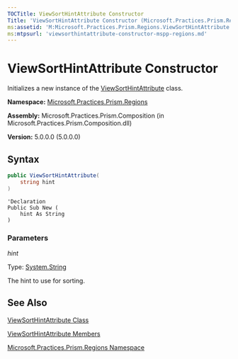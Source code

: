 ```yaml
---
TOCTitle: ViewSortHintAttribute Constructor
Title: 'ViewSortHintAttribute Constructor (Microsoft.Practices.Prism.Regions)'
ms:assetid: 'M:Microsoft.Practices.Prism.Regions.ViewSortHintAttribute.\#ctor(System.String)'
ms:mtpsurl: 'viewsorthintattribute-constructor-mspp-regions.md'
---
```



# ViewSortHintAttribute Constructor

Initializes a new instance of the [ViewSortHintAttribute](/patterns-practices/reference/viewsorthintattribute-class-mspp-regions) class.

**Namespace:** [Microsoft.Practices.Prism.Regions](/patterns-practices/reference/mspp-regions-namespace)

**Assembly:** Microsoft.Practices.Prism.Composition (in Microsoft.Practices.Prism.Composition.dll)

**Version:** 5.0.0.0 (5.0.0.0)

## Syntax

```C#
public ViewSortHintAttribute(
	string hint
)
```
```VB
'Declaration
Public Sub New ( 
	hint As String
)
```
### Parameters

*hint*

Type: [System.String](http://msdn.microsoft.com/en-us/library/s1wwdcbf)

The hint to use for sorting.

## See Also

[ViewSortHintAttribute Class](/patterns-practices/reference/viewsorthintattribute-class-mspp-regions)

[ViewSortHintAttribute Members](/patterns-practices/reference/viewsorthintattribute-members-mspp-regions)

[Microsoft.Practices.Prism.Regions Namespace](/patterns-practices/reference/mspp-regions-namespace)
